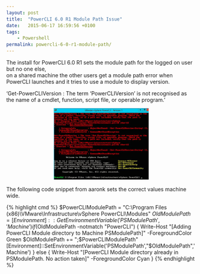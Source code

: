 ```yaml
---
layout: post
title:  "PowerCLI 6.0 R1 Module Path Issue"
date:   2015-06-17 16:59:56 +0100
tags:
    - Powershell
permalink: powercli-6-0-r1-module-path/
---
```

The install for PowerCLI 6.0 R1 sets the module path for the logged on user but no one else,  
on a shared machine the other users get a module path error when PowerCLI launches and it tries 
to use a module to display version.

‘Get-PowerCLIVersion : The term ‘PowerCLIVersion’ is not recognised as the name of a cmdlet, 
function, script file, or operable program.’

<center><img src="/images/pcli6_r1_error.jpg" width="50%"></center>

The following code snippet from aaronk sets the correct values machine wide.

{% highlight cmd %}
$PowerCLIModulePath = "C:\Program Files (x86)\VMware\Infrastructure\vSphere PowerCLI\Modules"
$OldModulePath = [Environment]::GetEnvironmentVariable('PSModulePath','Machine')
if ($OldModulePath -notmatch "PowerCLI") {
Write-Host "[Adding PowerCLI Module directory to Machine PSModulePath]" -ForegroundColor Green
$OldModulePath += ";$PowerCLIModulePath"
[Environment]::SetEnvironmentVariable('PSModulePath',"$OldModulePath",'Machine')
} else {
Write-Host "[PowerCLI Module directory already in PSModulePath. No action taken]" -ForegroundColor Cyan
}
{% endhighlight %}
